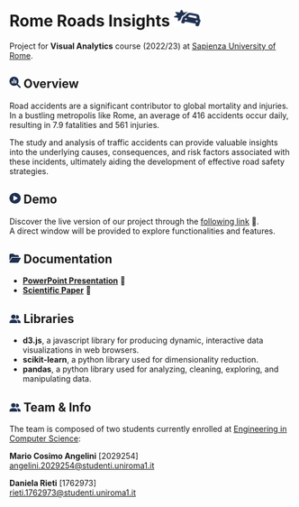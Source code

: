 # Rome Roads Insights <img src="dataset/img/icons/car-burst.svg" width="50" height="30">
Project for **Visual Analytics** course (2022/23) at [Sapienza University of Rome](https://www.uniroma1.it/it/pagina-strutturale/home).

## <img src="dataset/img/icons/glass.svg" width="20" height="20"> Overview
Road accidents are a significant contributor to global mortality and injuries. 
In a bustling metropolis like Rome, an average of 416 accidents occur daily, resulting in 7.9 fatalities and 561 injuries. 

The study and analysis of traffic accidents can provide valuable insights into the underlying causes, consequences, and risk factors associated with these incidents, ultimately aiding the development of effective road safety strategies.

## <img src="dataset/img/icons/play.svg" width="20" height="19"> Demo 
Discover the live version of our project through the [following link](https://2029254.github.io/RomeRoadsInsights/) 🔗.<br> A direct window will be provided to explore functionalities and features.

## <img src="dataset/img/icons/folder.svg" width="20" height="18"> Documentation

* [**PowerPoint Presentation**](https://github.com/2029254) 🔗<br>
* [**Scientific Paper**](https://github.com/danielarieti) 🔗<br>

## <img src="dataset/img/icons/user-team.svg" width="20" height="15"> Libraries 

* **d3.js**, a javascript library for producing dynamic, interactive data visualizations in web browsers.
* **scikit-learn**, a python library used for dimensionality reduction.
* **pandas**, a python library used for analyzing, cleaning, exploring, and manipulating data.

## <img src="dataset/img/icons/user-team.svg" width="20" height="15"> Team & Info
The team is composed of two students currently enrolled at [Engineering in Computer Science](https://corsidilaurea.uniroma1.it/it/corso/2023/30430/home):<br>

**Mario Cosimo Angelini** [2029254] <br>
angelini.2029254@studenti.uniroma1.it
  
**Daniela Rieti** [1762973] <br>
rieti.1762973@studenti.uniroma1.it

